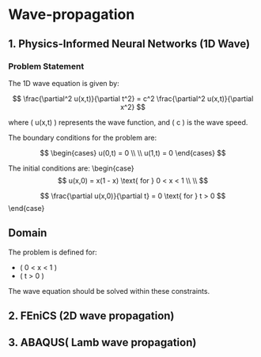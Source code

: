 # Wave-propagation
## 1. Physics-Informed Neural Networks (1D Wave) 
### Problem Statement
The 1D wave equation is given by:

$$
\frac{\partial^2 u(x,t)}{\partial t^2} = c^2 \frac{\partial^2 u(x,t)}{\partial x^2}
$$

where \( u(x,t) \) represents the wave function, and \( c \) is the wave speed.

The boundary conditions for the problem are:

$$
\begin{cases}
u(0,t) = 0 \\ \\
u(1,t) = 0
\end{cases}
$$

The initial conditions are:
\begin{case}
$$
u(x,0) = x(1 - x) \text{ for } 0 < x < 1 \\ \\
$$

$$
\frac{\partial u(x,0)}{\partial t} = 0 \text{ for } t > 0
$$
\end{case}
## Domain

The problem is defined for:

- \( 0 < x < 1 \)
- \( t > 0 \)

The wave equation should be solved within these constraints.
## 2. FEniCS (2D wave propagation) 
## 3. ABAQUS( Lamb wave propagation)
